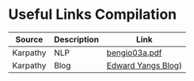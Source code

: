 # Useful Links Compilation

| Source       | Description                | Link                         |
|----------------|----------------------------|------------------------------|
| Karpathy        | NLP          | [bengio03a.pdf](papers/bengio03a.pdf) |
| Karpathy        | Blog         | [Edward Yangs Blog](https://blog.ezyang.com/)) |
